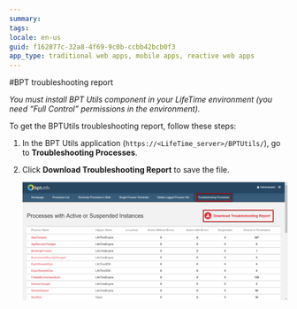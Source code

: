 ```yaml
---
summary:
tags: 
locale: en-us
guid: f162877c-32a8-4f69-9c0b-ccbb42bcb0f3
app_type: traditional web apps, mobile apps, reactive web apps
---
```


#BPT troubleshooting report

*You must install BPT Utils component in your LifeTime environment (you need “Full Control” permissions in the environment).*

To get the BPTUtils troubleshooting report, follow these steps:

1. In the BPT Utils application (`https://<LifeTime_server>/BPTUtils/`), go to **Troubleshooting Processes**.

1. Click **Download Troubleshooting Report** to save the file.

    ![](images/get-logs-12.png?width=800)


